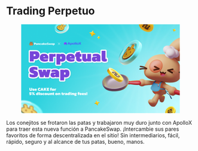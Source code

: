 # Trading Perpetuo

<figure><img src="../../../.gitbook/assets/image (4) (6).png" alt=""><figcaption></figcaption></figure>

Los conejitos se frotaron las patas y trabajaron muy duro junto con ApolloX para traer esta nueva función a PancakeSwap. ¡Intercambie sus pares favoritos de forma descentralizada en el sitio! Sin intermediarios, fácil, rápido, seguro y al alcance de tus patas, bueno, manos.
